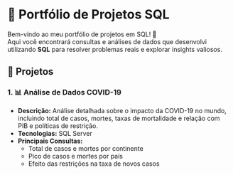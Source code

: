 # 🚀 Portfólio de Projetos SQL

Bem-vindo ao meu portfólio de projetos em SQL! 👋  
Aqui você encontrará consultas e análises de dados que desenvolvi utilizando **SQL** para resolver problemas reais e explorar insights valiosos.  

## 📌 **Projetos**
### 1. 📊 **Análise de Dados COVID-19**  
- **Descrição:** Análise detalhada sobre o impacto da COVID-19 no mundo, incluindo total de casos, mortes, taxas de mortalidade e relação com PIB e políticas de restrição.  
- **Tecnologias:** SQL Server  
- **Principais Consultas:**  
    - Total de casos e mortes por continente  
    - Pico de casos e mortes por país  
    - Efeito das restrições na taxa de novos casos  
